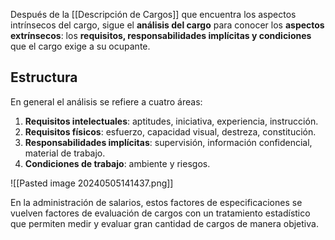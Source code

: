 Después de la [[Descripción de Cargos]] que encuentra los aspectos intrínsecos del cargo, sigue el **análisis del cargo** para conocer los **aspectos extrínsecos**: los **requisitos, responsabilidades implícitas y condiciones** que el cargo exige a su ocupante.

## Estructura

En general el análisis se refiere a cuatro áreas:

1. **Requisitos intelectuales**: aptitudes, iniciativa, experiencia, instrucción.
2. **Requisitos físicos**: esfuerzo, capacidad visual, destreza, constitución.
3. **Responsabilidades implícitas**: supervisión, información confidencial, material de trabajo.
4. **Condiciones de trabajo**: ambiente y riesgos.

![[Pasted image 20240505141437.png]]

En la administración de salarios, estos factores de especificaciones se vuelven factores de evaluación de cargos con un tratamiento estadístico que permiten medir y evaluar gran cantidad de cargos de manera objetiva.
